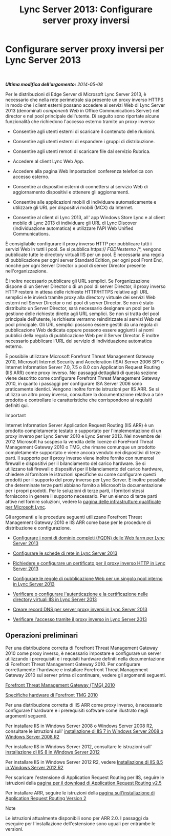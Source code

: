 ﻿---
title: 'Lync Server 2013: Configurare server proxy inversi'
TOCTitle: Configurare server proxy inversi
ms:assetid: 00bc138a-243f-4389-bfa5-9c62fcc95132
ms:mtpsurl: https://technet.microsoft.com/it-it/library/Gg398069(v=OCS.15)
ms:contentKeyID: 49299481
ms.date: 08/24/2015
mtps_version: v=OCS.15
ms.translationtype: HT
---

# Configurare server proxy inversi per Lync Server 2013

 

_**Ultima modifica dell'argomento:** 2014-05-08_

Per le distribuzioni di Edge Server di Microsoft Lync Server 2013, è necessario che nella rete perimetrale sia presente un proxy inverso HTTPS in modo che i client esterni possano accedere ai servizi Web di Lync Server 2013 (denominati *componenti Web* in Office Communications Server) nel director e nel pool principale dell'utente. Di seguito sono riportate alcune funzionalità che richiedono l'accesso esterno tramite un proxy inverso:

  - Consentire agli utenti esterni di scaricare il contenuto delle riunioni.

  - Consentire agli utenti esterni di espandere i gruppi di distribuzione.

  - Consentire agli utenti remoti di scaricare file dal servizio Rubrica.

  - Accedere al client Lync Web App.

  - Accedere alla pagina Web Impostazioni conferenza telefonica con accesso esterno.

  - Consentire ai dispositivi esterni di connettersi al servizio Web di aggiornamento dispositivi e ottenere gli aggiornamenti.

  - Consentire alle applicazioni mobili di individuare automaticamente e utilizzare gli URL per dispositivi mobili (MCX) da Internet.

  - Consentire al client di Lync 2013, all' app Windows Store Lync e al client mobile di Lync 2013 di individuare gli URL di Lync Discover (individuazione automatica) e utilizzare l'API Web Unified Communications.

È consigliabile configurare il proxy inverso HTTP per pubblicare tutti i servizi Web in tutti i pool. Se si pubblica https:// *FQDNesterno* /\*, vengono pubblicate tutte le directory virtuali IIS per un pool. È necessaria una regola di pubblicazione per ogni server Standard Edition, per ogni pool Front End, nonché per ogni Server Director o pool di server Director presente nell'organizzazione.

È inoltre necessario pubblicare gli URL semplici. Se l'organizzazione dispone di un Server Director o di un pool di server Director, il proxy inverso HTTP resterà in attesa delle richieste HTTP/HTTPS relative agli URL semplici e le invierà tramite proxy alla directory virtuale dei servizi Web esterni nel Server Director o nel pool di server Director. Se non è stato distribuito un Server Director, sarà necessario designare un pool per la gestione delle richieste dirette agli URL semplici. Se non si tratta del pool principale dell'utente, le richieste verranno reindirizzate ai servizi Web nel pool principale. Gli URL semplici possono essere gestiti da una regola di pubblicazione Web dedicata oppure possono essere aggiunti i ai nomi pubblici della regola di pubblicazione Web per il Server Director. È inoltre necessario pubblicare l'URL del servizio di individuazione automatica esterno.

È possibile utilizzare Microsoft Forefront Threat Management Gateway 2010, Microsoft Internet Security and Acceleration (ISA) Server 2006 SP1 o Internet Information Server 7.0, 7.5 o 8.0 con Application Request Routing (IIS ARR) come proxy inverso. Nei passaggi dettagliati di questa sezione viene descritto come configurare Forefront Threat Management Gateway 2010, in quanto i passaggi per configurare ISA Server 2006 sono praticamente identici. Vengono inoltre fornite istruzioni per IIS ARR. Se si utilizza un altro proxy inverso, consultare la documentazione relativa a tale prodotto e controllare le caratteristiche che corrispondono ai requisiti definiti qui.

> [!important]  
> Internet Information Server Application Request Routing (IIS ARR) è un prodotto completamente testato e supportato per l'implementazione di un proxy inverso per Lync Server 2010 e Lync Server 2013. Nel novembre del 2012 Microsoft ha sospeso la vendita delle licenze di ForeFront Threat Management Gateway 2010 o TMG, che rimane comunque un prodotto completamente supportato e viene ancora venduto nei dispositivi di terze parti. Il supporto per il proxy inverso viene inoltre fornito con numerosi firewall e dispositivi per il bilanciamento del carico hardware. Se si utilizzano tali firewall o dispositivi per il bilanciamento del carico hardware, chiedere al fornitore le istruzioni specifiche su come configurare questi prodotti per il supporto del proxy inverso per Lync Server. È inoltre possibile che determinate terze parti abbiano fornito a Microsoft la documentazione per i propri prodotti. Per le soluzioni di terze parti, i fornitori stessi forniscono in genere il supporto necessario. Per un elenco di terze parti attive nel fornire soluzioni, vedere la <a href="http://go.microsoft.com/fwlink/?linkid=268730">pagina delle infrastrutture qualificate per Microsoft Lync</a>.

Gli argomenti e le procedure seguenti utilizzano Forefront Threat Management Gateway 2010 e IIS ARR come base per le procedure di distribuzione e configurazione.

  - [Configurare i nomi di dominio completi (FQDN) delle Web farm per Lync Server 2013](lync-server-2013-configure-web-farm-fqdns.md)

  - [Configurare le schede di rete in Lync Server 2013](lync-server-2013-configure-network-adapters.md)

  - [Richiedere e configurare un certificato per il proxy inverso HTTP in Lync Server 2013](lync-server-2013-request-and-configure-a-certificate-for-your-reverse-http-proxy.md)

  - [Configurare le regole di pubblicazione Web per un singolo pool interno in Lync Server 2013](lync-server-2013-configure-web-publishing-rules-for-a-single-internal-pool.md)

  - [Verificare o configurare l'autenticazione e la certificazione nelle directory virtuali IIS in Lync Server 2013](lync-server-2013-verify-or-configure-authentication-and-certification-on-iis-virtual-directories.md)

  - [Creare record DNS per server proxy inversi in Lync Server 2013](lync-server-2013-create-dns-records-for-reverse-proxy-servers.md)

  - [Verificare l'accesso tramite il proxy inverso in Lync Server 2013](lync-server-2013-verify-access-through-your-reverse-proxy.md)

## Operazioni preliminari

Per una distribuzione corretta di Forefront Threat Management Gateway 2010 come proxy inverso, è necessario impostare e configurare un server utilizzando i prerequisiti e i requisiti hardware definiti nella documentazione di Forefront Threat Management Gateway 2010. Per configurare correttamente l'hardware e installare Forefront Threat Management Gateway 2010 sul server prima di continuare, vedere gli argomenti seguenti.
  
   [Forefront Threat Management Gateway (TMG) 2010](http://go.microsoft.com/fwlink/?linkid=291292)
  
   [Specifiche hardware di Forefront TMG 2010](http://go.microsoft.com/fwlink/?linkid=291293)

Per una distribuzione corretta di IIS ARR come proxy inverso, è necessario configurare l'hardware e i prerequisiti software come illustrato negli argomenti seguenti.

   Per installare IIS in Windows Server 2008 o Windows Server 2008 R2, consultare le istruzioni sull' [installazione di IIS 7 in Windows Server 2008 o Windows Server 2008 R2](http://go.microsoft.com/fwlink/?linkid=291296)
  
   Per installare IIS in Windows Server 2012, consultare le istruzioni sull' [installazione di IIS 8 in Windows Server 2012](http://go.microsoft.com/fwlink/?linkid=291297)
  
   Per installare IIS in Windows Server 2012 R2, vedere [Installazione di IIS 8.5 in Windows Server 2012 R2](http://go.microsoft.com/fwlink/?linkid=330687)
  
   Per scaricare l'estensione di Application Request Routing per IIS, seguire le istruzioni della [pagina per il download di Application Request Routing v2.5](http://go.microsoft.com/fwlink/?linkid=291298)
  
   Per installare ARR, seguire le istruzioni della [pagina sull'installazione di Application Request Routing Version 2](http://go.microsoft.com/fwlink/?linkid=291299)
    

   > [!NOTE]
   > Le istruzioni attualmente disponibili sono per ARR 2.0. I passaggi da eseguire per l'installazione dell'estensione sono uguali per entrambe le versioni.


